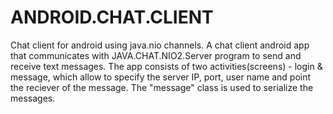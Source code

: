 # ANDROID.CHAT.CLIENT
Chat client for android using java.nio channels.
A chat client android app that communicates with JAVA.CHAT.NIO2.Server program to send and receive text messages.
The app consists of two activities(screens) - login & message, which allow to specify the server IP, port,
user name and point the reciever of the message. The "message" class is used to serialize the messages. 
